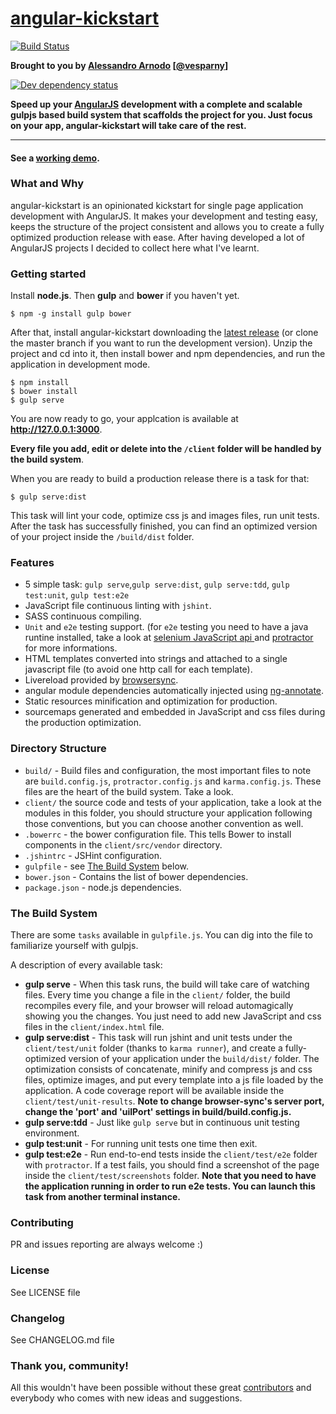 # [angular-kickstart](http://vesparny.github.io/angular-kickstart/)

[![Build Status](https://secure.travis-ci.org/vesparny/angular-kickstart.svg)](http://travis-ci.org/vesparny/angular-kickstart)

**Brought to you by [Alessandro Arnodo](http://alessandro.arnodo.net) [[@vesparny](https://twitter.com/vesparny)]**

[![Dev dependency status](https://david-dm.org/vesparny/angular-kickstart/dev-status.png)](https://david-dm.org/vesparny/angular-kickstart#info=devDependencies "Dependency status")

**Speed up your [AngularJS](http://angularjs.org) development with a complete and scalable gulpjs based build system that scaffolds the project for you. Just focus on your app, angular-kickstart will take care of the rest.**
***

#### See a [working demo](http://vesparny.github.io/angular-kickstart/).

### What and Why

angular-kickstart is an opinionated kickstart for single page application development with AngularJS. It makes your development and testing easy, keeps the structure of the project consistent and allows you to create a fully optimized production release with ease. After having developed a lot of AngularJS projects I decided to collect here what I've learnt.

### Getting started

Install **node.js**. Then **gulp** and **bower** if you haven't yet.

    $ npm -g install gulp bower

After that, install angular-kickstart downloading the [latest release](https://github.com/vesparny/angular-kickstart/releases) (or clone the master branch if you want to run the development version). Unzip the project and cd into it, then install bower and npm dependencies, and run the application in development mode.

    $ npm install
    $ bower install
    $ gulp serve

You are now ready to go, your applcation is available at **http://127.0.0.1:3000**.

**Every file you add, edit or delete into the `/client` folder will be handled by the build system**.

When you are ready to build a production release there is a task for that:

    $ gulp serve:dist

This task will lint your code, optimize css js and images files, run unit tests. After the task has successfully finished, you can find an optimized version of your project inside the  `/build/dist` folder.

### Features

* 5 simple task: `gulp serve`,`gulp serve:dist`, `gulp serve:tdd`, `gulp test:unit`, `gulp test:e2e`
* JavaScript file continuous linting with `jshint`.
* SASS continuous compiling.
* `Unit` and `e2e` testing support. (for `e2e` testing you need to have a java runtine installed, take a look at [selenium JavaScript api ](http://selenium.googlecode.com/git/docs/api/javascript/index.html) and [protractor](https://github.com/angular/protractor) for more informations.
* HTML templates converted into strings and attached to a single javascript file (to avoid one http call for each template).
* Livereload provided by [browsersync](http://www.browsersync.io/).
* angular module dependencies automatically injected using [ng-annotate](https://github.com/olov/ng-annotate).
* Static resources minification and optimization for production.
* sourcemaps generated and embedded in JavaScript and css files during the production optimization.

### Directory Structure

* `build/` - Build files and configuration, the most important files to note are `build.config.js`, `protractor.config.js` and `karma.config.js`. These files are the heart of the build system. Take a look.
* `client/` the source code and tests of your application, take a look at the modules in this folder, you should structure your application following those conventions, but you can choose another convention as well.
* `.bowerrc` - the bower configuration file. This tells Bower to install components in the `client/src/vendor` directory.
* `.jshintrc` - JSHint configuration.
* `gulpfile` - see [The Build System](#thebuildsystem) below.
* `bower.json` - Contains the list of bower dependencies.
* `package.json` - node.js dependencies.

### <a name="thebuildsystem"></a>The Build System

There are some `tasks` available in `gulpfile.js`. You can dig into the file to familiarize yourself with gulpjs.

A description of every available task:

* **gulp serve** - When this task runs, the build will take care of watching files. Every time you change a file in the `client/` folder, the build recompiles every file, and your browser will reload automagically showing you the changes.
You just need to add new JavaScript and css files in the `client/index.html` file.
* **gulp serve:dist** - This task will run jshint and unit tests under the `client/test/unit` folder (thanks to `karma runner`), and create a fully-optimized version of your application under the `build/dist/` folder. The optimization consists of concatenate, minify and compress js and css files, optimize images, and put every template into a js file loaded by the application.
A code coverage report will be available inside the `client/test/unit-results`.
**Note to change browser-sync's server port, change the 'port' and 'uiIPort' settings in build/build.config.js.**
* **gulp serve:tdd** - Just like `gulp serve` but in continuous unit testing environment.
* **gulp test:unit** - For running unit tests one time then exit.
* **gulp test:e2e** - Run end-to-end tests inside the `client/test/e2e` folder with `protractor`. If a test fails, you should find a screenshot of the page inside the `client/test/screenshots` folder.
**Note that you need to have the application running in order to run e2e tests. You can launch this task from another terminal instance.**

### Contributing

PR and issues reporting are always welcome :)

### License

See LICENSE file

### Changelog

See CHANGELOG.md file

### Thank you, community!

All this wouldn't have been possible without these great [contributors](https://github.com/vesparny/angular-kickstart/graphs/contributors) and everybody who comes with new ideas and suggestions.
